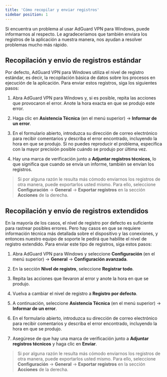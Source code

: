 ```yaml
---
title: 'Cómo recopilar y enviar registros'
sidebar position: 1
---
```




Si encuentra un problema al usar AdGuard VPN para Windows, puede informarnos al respecto. Le agradeceríamos que también enviara los registros de la aplicación a nuestra manera, nos ayudan a resolver problemas mucho más rápido.


## Recopilación y envío de registros estándar

Por defecto, AdGuard VPN para Windows utiliza el nivel de registro estándar, es decir, la recopilación básica de datos sobre los procesos en ejecución de la aplicación. Para enviar estos registros, siga los siguientes pasos:

1. Abra AdGuard VPN para Windows y, si es posible, repita las acciones que provocaron el error. Anote la hora exacta en que se produjo este error.

2. Haga clic en **Asistencia Técnica** (en el menú superior) → **Informar de un error**.

3. En el formulario abierto, introduzca su dirección de correo electrónico para recibir comentarios y describa el error encontrado, incluyendo la hora en que se produjo. Si no puedes reproducir el problema, especifica con la mayor precisión posible cuándo se produjo por última vez.

4. Hay una marca de verificación junto a **Adjuntar registros técnicos**, lo que significa que cuando se envía un informe, también se envían los registros.
> Si por alguna razón le resulta más cómodo enviarnos los registros de otra manera, puede exportarlos usted mismo. Para ello, seleccione **Configuración** → **General** → **Exportar registros** en la sección **Acciones** de la derecha.


## Recopilación y envío de registros extendidos

En la mayoría de los casos, el nivel de registro por defecto es suficiente para rastrear posibles errores. Pero hay casos en que se requiere información técnica más detallada sobre el dispositivo y las conexiones, y entonces nuestro equipo de soporte le pedirá que habilite el nivel de registro extendido. Para enviar este tipo de registros, siga estos pasos:

1. Abra AdGuard VPN para Windows y seleccione **Configuración** (en el menú superior) → **General** → **Configuración avanzada**.

2. En la sección **Nivel de registro**, seleccione **Registrar todo**.

3. Repita las acciones que llevaron al error y anote la hora en que se produjo.

4. Vuelva a cambiar el nivel de registro a **Registro por defecto**.

5. A continuación, seleccione **Asistencia Técnica** (en el menú superior) → **Informar de un error**.

6. En el formulario abierto, introduzca su dirección de correo electrónico para recibir comentarios y describa el error encontrado, incluyendo la hora en que se produjo.

7. Asegúrese de que hay una marca de verificación junto a **Adjuntar registros técnicos** y haga clic en **Enviar**.
> Si por alguna razón le resulta más cómodo enviarnos los registros de otra manera, puede exportarlos usted mismo. Para ello, seleccione **Configuración** → **General** → **Exportar registros** en la sección **Acciones** de la derecha.